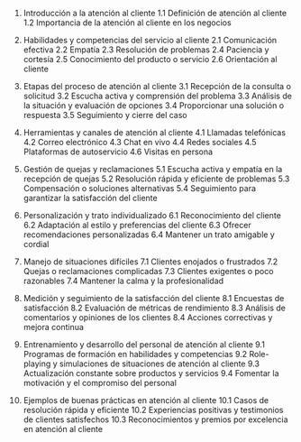 1. Introducción a la atención al cliente
   1.1 Definición de atención al cliente
   1.2 Importancia de la atención al cliente en los negocios

2. Habilidades y competencias del servicio al cliente
   2.1 Comunicación efectiva
   2.2 Empatía
   2.3 Resolución de problemas
   2.4 Paciencia y cortesía
   2.5 Conocimiento del producto o servicio
   2.6 Orientación al cliente

3. Etapas del proceso de atención al cliente
   3.1 Recepción de la consulta o solicitud
   3.2 Escucha activa y comprensión del problema
   3.3 Análisis de la situación y evaluación de opciones
   3.4 Proporcionar una solución o respuesta
   3.5 Seguimiento y cierre del caso

4. Herramientas y canales de atención al cliente
   4.1 Llamadas telefónicas
   4.2 Correo electrónico
   4.3 Chat en vivo
   4.4 Redes sociales
   4.5 Plataformas de autoservicio
   4.6 Visitas en persona

5. Gestión de quejas y reclamaciones
   5.1 Escucha activa y empatía en la recepción de quejas
   5.2 Resolución rápida y eficiente de problemas
   5.3 Compensación o soluciones alternativas
   5.4 Seguimiento para garantizar la satisfacción del cliente

6. Personalización y trato individualizado
   6.1 Reconocimiento del cliente
   6.2 Adaptación al estilo y preferencias del cliente
   6.3 Ofrecer recomendaciones personalizadas
   6.4 Mantener un trato amigable y cordial

7. Manejo de situaciones difíciles
   7.1 Clientes enojados o frustrados
   7.2 Quejas o reclamaciones complicadas
   7.3 Clientes exigentes o poco razonables
   7.4 Mantener la calma y la profesionalidad

8. Medición y seguimiento de la satisfacción del cliente
   8.1 Encuestas de satisfacción
   8.2 Evaluación de métricas de rendimiento
   8.3 Análisis de comentarios y opiniones de los clientes
   8.4 Acciones correctivas y mejora continua

9. Entrenamiento y desarrollo del personal de atención al cliente
   9.1 Programas de formación en habilidades y competencias
   9.2 Role-playing y simulaciones de situaciones de atención al cliente
   9.3 Actualización constante sobre productos y servicios
   9.4 Fomentar la motivación y el compromiso del personal

10. Ejemplos de buenas prácticas en atención al cliente
    10.1 Casos de resolución rápida y eficiente
    10.2 Experiencias positivas y testimonios de clientes satisfechos
    10.3 Reconocimientos y premios por excelencia en atención al cliente
